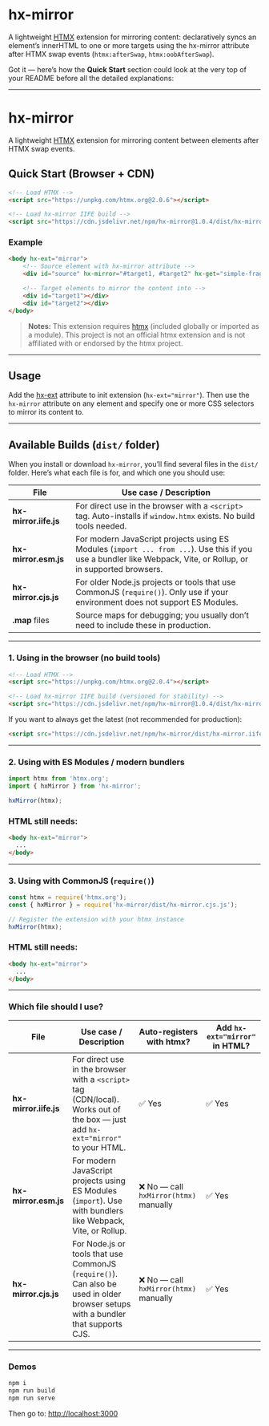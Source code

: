 # hx-mirror

A lightweight [HTMX](https://htmx.org) extension for mirroring content: declaratively syncs an element’s innerHTML to one or more targets using the hx-mirror attribute after HTMX swap events (`htmx:afterSwap`, `htmx:oobAfterSwap`).


Got it — here’s how the **Quick Start** section could look at the very top of your README before all the detailed explanations:

---

# hx-mirror

A lightweight [HTMX](https://htmx.org) extension for mirroring content between elements after HTMX swap events.


## Quick Start (Browser + CDN)

```html
<!-- Load HTMX -->
<script src="https://unpkg.com/htmx.org@2.0.6"></script>

<!-- Load hx-mirror IIFE build -->
<script src="https://cdn.jsdelivr.net/npm/hx-mirror@1.0.4/dist/hx-mirror.iife.js"></script>
```

### Example

```html
<body hx-ext="mirror">
    <!-- Source element with hx-mirror attribute -->
    <div id="source" hx-mirror="#target1, #target2" hx-get="simple-fragment.html" hx-trigger="load"></div>

    <!-- Target elements to mirror the content into -->
    <div id="target1"></div>
    <div id="target2"></div>
</body>
```


> **Notes:**
> This extension requires [htmx](https://htmx.org) (included globally or imported as a module). This project is not an official htmx extension and is not affiliated with or endorsed by the htmx project.

---

## Usage

Add the [hx-ext](https://htmx.org/attributes/hx-ext/) attribute to init extension (`hx-ext="mirror"`). Then use the `hx-mirror` attribute on any element and specify one or more CSS selectors to mirror its content to.

---

## Available Builds (`dist/` folder)

When you install or download `hx-mirror`, you’ll find several files in the `dist/` folder.
Here’s what each file is for, and which one you should use:

| File                  | Use case / Description                                                                                                                                          |
| --------------------- | --------------------------------------------------------------------------------------------------------------------------------------------------------------- |
| **hx-mirror.iife.js** | For direct use in the browser with a `<script>` tag. Auto-installs if `window.htmx` exists. No build tools needed.                                              |
| **hx-mirror.esm.js**  | For modern JavaScript projects using ES Modules (`import ... from ...`). Use this if you use a bundler like Webpack, Vite, or Rollup, or in supported browsers. |
| **hx-mirror.cjs.js**  | For older Node.js projects or tools that use CommonJS (`require()`). Only use if your environment does not support ES Modules.                                  |
| **.map** files        | Source maps for debugging; you usually don’t need to include these in production.                                                                               |

---

### 1. Using in the browser (no build tools)

```html
<!-- Load HTMX -->
<script src="https://unpkg.com/htmx.org@2.0.4"></script>

<!-- Load hx-mirror IIFE build (versioned for stability) -->
<script src="https://cdn.jsdelivr.net/npm/hx-mirror@1.0.4/dist/hx-mirror.iife.js"></script>
```

If you want to always get the latest (not recommended for production):

```html
<script src="https://cdn.jsdelivr.net/npm/hx-mirror/dist/hx-mirror.iife.js"></script>
```

---

### 2. Using with ES Modules / modern bundlers

```js
import htmx from 'htmx.org';
import { hxMirror } from 'hx-mirror';

hxMirror(htmx);
```

### HTML still needs:

```html
<body hx-ext="mirror">
  ...
</body>
```
---

### 3. Using with CommonJS (`require()`)

```js
const htmx = require('htmx.org');
const { hxMirror } = require('hx-mirror/dist/hx-mirror.cjs.js');

// Register the extension with your htmx instance
hxMirror(htmx);
```
### HTML still needs:

```html
<body hx-ext="mirror">
  ...
</body>
```

---

### Which file should I use?

| File                  | Use case / Description                                                                                                           | Auto-registers with htmx?             | Add `hx-ext="mirror"` in HTML? |
| --------------------- | -------------------------------------------------------------------------------------------------------------------------------- | ------------------------------------- | ------------------------------ |
| **hx-mirror.iife.js** | For direct use in the browser with a `<script>` tag (CDN/local). Works out of the box — just add `hx-ext="mirror"` to your HTML. | ✅ Yes                                 | ✅ Yes                          |
| **hx-mirror.esm.js**  | For modern JavaScript projects using ES Modules (`import`). Use with bundlers like Webpack, Vite, or Rollup.                     | ❌ No — call `hxMirror(htmx)` manually | ✅ Yes                          |
| **hx-mirror.cjs.js**  | For Node.js or tools that use CommonJS (`require()`). Can also be used in older browser setups with a bundler that supports CJS. | ❌ No — call `hxMirror(htmx)` manually | ✅ Yes                          |


---

### Demos

```bash
npm i
npm run build
npm run serve
```

Then go to:
[http://localhost:3000](http://localhost:3000)